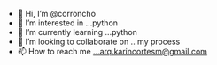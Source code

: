 - 👋 Hi, I’m @corroncho
- 👀 I’m interested in ...python
- 🌱 I’m currently learning ...python
- 💞️ I’m looking to collaborate on .. my process
- 📫 How to reach me ...arq.karincortesm@gmail.com

<!---
corroncho/corroncho is a ✨ special ✨ repository because its `README.md` (this file) appears on your GitHub profile.
You can click the Preview link to take a look at your changes.
--->
